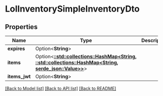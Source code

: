 # LolInventorySimpleInventoryDto

## Properties

Name | Type | Description | Notes
------------ | ------------- | ------------- | -------------
**expires** | Option<**String**> |  | [optional]
**items** | Option<[**::std::collections::HashMap<String, ::std::collections::HashMap<String, serde_json::Value>>**](map.md)> |  | [optional]
**items_jwt** | Option<**String**> |  | [optional]

[[Back to Model list]](../README.md#documentation-for-models) [[Back to API list]](../README.md#documentation-for-api-endpoints) [[Back to README]](../README.md)


